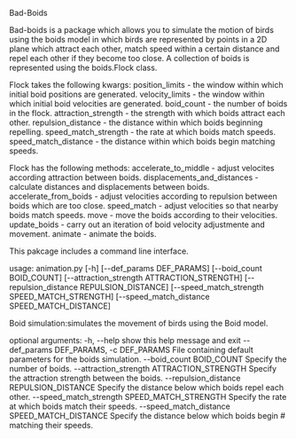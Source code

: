 Bad-Boids

Bad-boids is a package which allows you to simulate the motion of birds using
the boids model in which birds are represented by points in a 2D plane which
attract each other, match speed within a certain distance and repel each other
if they become too close. A collection of boids is represented using the
boids.Flock class.

Flock takes the following kwargs:
position_limits - the window within which initial boid positions are generated.
velocity_limits - the window within which initial boid velocities are generated.
boid_count - the number of boids in the flock.
attraction_strength - the strength with which boids attract each other.
repulsion_distance - the distance within which boids beginning repelling.
speed_match_strength - the rate at which boids match speeds.
speed_match_distance - the distance within which boids begin matching speeds.

Flock has the following methods:
accelerate_to_middle - adjust velocites according attraction between boids.
displacements_and_distances - calculate distances and displacements between
boids.
accelerate_from_boids - adjust velocities according to repulsion between boids
which are too close.
speed_match - adjust velocities so that nearby boids match speeds.
move - move the boids according to their velocities.
update_boids - carry out an iteration of boid velocity adjustmente and movement.
animate - animate the boids.

This pakcage includes a command line interface.

usage: animation.py [-h] [--def_params DEF_PARAMS] [--boid_count BOID_COUNT]
                    [--attraction_strength ATTRACTION_STRENGTH]
                    [--repulsion_distance REPULSION_DISTANCE]
                    [--speed_match_strength SPEED_MATCH_STRENGTH]
                    [--speed_match_distance SPEED_MATCH_DISTANCE]

Boid simulation:simulates the movement of birds using the Boid model.

optional arguments:
  -h, --help            show this help message and exit
  --def_params DEF_PARAMS, -c DEF_PARAMS
                        File containing default parameters for the boids
                        simulation.
  --boid_count BOID_COUNT
                        Specify the number of boids.
  --attraction_strength ATTRACTION_STRENGTH
                        Specify the attraction strength between the boids.
  --repulsion_distance REPULSION_DISTANCE
                        Specify the distance below which boids repel each
                        other.
  --speed_match_strength SPEED_MATCH_STRENGTH
                        Specify the rate at which boids match their speeds.
  --speed_match_distance SPEED_MATCH_DISTANCE
                        Specify the distance below which boids begin #
                        matching their speeds.
